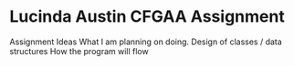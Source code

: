 # Lucinda Austin CFGAA Assignment

Assignment Ideas
What I am planning on doing.
Design of classes / data structures
How the program will flow